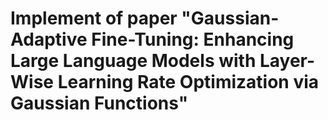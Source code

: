 # Implement of paper "Gaussian-Adaptive Fine-Tuning: Enhancing Large Language Models with Layer-Wise Learning Rate Optimization via Gaussian Functions"
